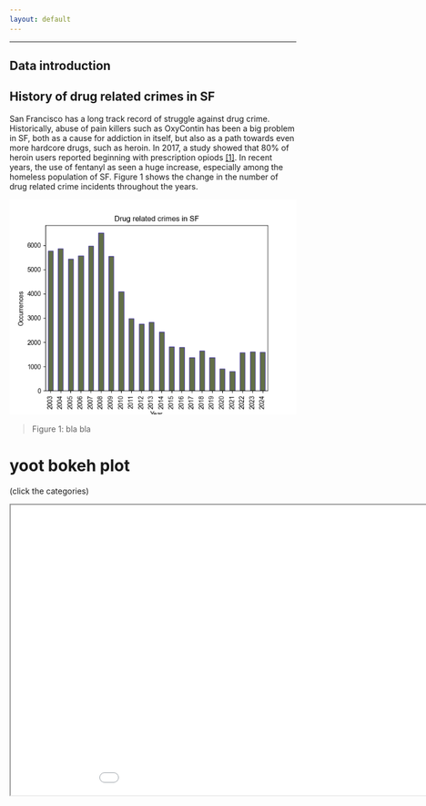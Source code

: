 ```yaml
---
layout: default
---
```


* * *

## Data introduction


## History of drug related crimes in SF

San Francisco has a long track record of struggle against drug crime. Historically, 
abuse of pain killers such as OxyContin has been a big problem in SF, both as a cause 
for addiction in itself, but also as a path towards even more hardcore drugs, such as 
heroin. In 2017, a study showed that 80% of heroin users reported beginning with 
prescription opiods [[1]](https://www.sfpublicpress.org/san-franciscos-fatal-overdose-crisis-was-decades-in-the-making/).
In recent years, the use of fentanyl as seen a huge increase, especially among the homeless 
population of SF. Figure 1 shows the change in the number of drug related crime incidents 
throughout the years.


![Fig1](assets/images/Drug_crimes_by_year.png)
> Figure 1: bla bla



<html>
<head>
</head>
<body>
    <h1>yoot bokeh plot</h1>
        <p>(click the categories)</p>
    <iframe src="bk_plot.html" width="1000" height="510"></iframe>
    </body>
</html>
